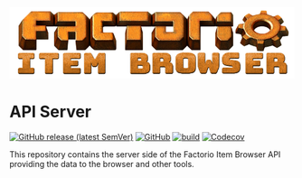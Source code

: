 ![Factorio Item Browser](https://raw.githubusercontent.com/factorio-item-browser/documentation/master/asset/image/logo.png)
 
# API Server

[![GitHub release (latest SemVer)](https://img.shields.io/github/v/release/factorio-item-browser/api-server)](https://github.com/factorio-item-browser/api-server/releases)
[![GitHub](https://img.shields.io/github/license/factorio-item-browser/api-server)](LICENSE.md)
[![build](https://img.shields.io/github/workflow/status/factorio-item-browser/api-server/CI?logo=github)](https://github.com/factorio-item-browser/api-server/actions)
[![Codecov](https://img.shields.io/codecov/c/gh/factorio-item-browser/api-server?logo=codecov)](https://codecov.io/gh/factorio-item-browser/api-server)

This repository contains the server side of the Factorio Item Browser API providing the data to the browser and
other tools.
